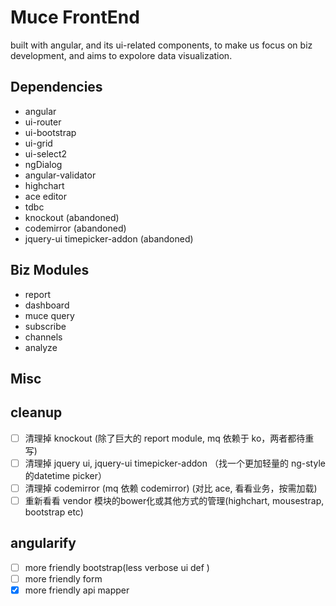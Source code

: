 # Muce FrontEnd
built with angular, and its ui-related components, to make us focus on biz development, and aims to expolore data visualization.

## Dependencies

- angular
- ui-router
- ui-bootstrap
- ui-grid
- ui-select2
- ngDialog
- angular-validator
- highchart
- ace editor
- tdbc
- knockout (abandoned)
- codemirror (abandoned)
- jquery-ui timepicker-addon (abandoned)

## Biz Modules

- report
- dashboard
- muce query
- subscribe
- channels
- analyze

## Misc


## cleanup

- [ ] 清理掉 knockout (除了巨大的 report module, mq 依赖于 ko，两者都待重写)
- [ ] 清理掉 jquery ui, jquery-ui timepicker-addon （找一个更加轻量的 ng-style 的datetime picker）
- [ ] 清理掉 codemirror (mq 依赖 codemirror) (对比 ace, 看看业务，按需加载)
- [ ] 重新看看 vendor 模块的bower化或其他方式的管理(highchart, mousestrap, bootstrap etc)

## angularify

- [ ] more friendly bootstrap(less verbose ui def )
- [ ] more friendly form
- [x] more friendly api mapper
